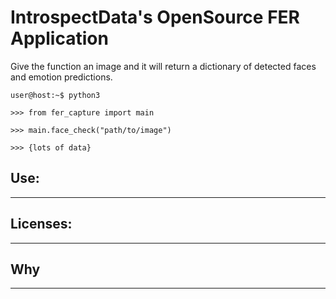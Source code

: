 # IntrospectData's OpenSource FER Application
Give the function an image and it will return a dictionary of detected faces and emotion predictions.

`user@host:~$ python3`

`>>> from fer_capture import main`

`>>> main.face_check("path/to/image")`

`>>> {lots of data}`

## Use:
---

## Licenses:
---

## Why
---
